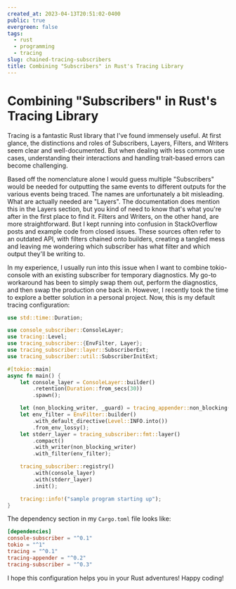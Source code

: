 ```yaml
---
created_at: 2023-04-13T20:51:02-0400
public: true
evergreen: false
tags:
  - rust
  - programming
  - tracing
slug: chained-tracing-subscribers
title: Combining "Subscribers" in Rust's Tracing Library
---
```


# Combining "Subscribers" in Rust's Tracing Library

Tracing is a fantastic Rust library that I've found immensely useful. At first glance, the distinctions and roles of Subscribers, Layers, Filters, and Writers seem clear and well-documented. But when dealing with less common use cases, understanding their interactions and handling trait-based errors can become challenging.

Based off the nomenclature alone I would guess multiple "Subscribers" would be needed for outputting the same events to different outputs for the various events being traced. The names are unfortunately a bit misleading. What are actually needed are "Layers". The documentation does mention this in the Layers section, but you kind of need to know that's what you're after in the first place to find it. Filters and Writers, on the other hand, are more straightforward. But I kept running into confusion in StackOverflow posts and example code from closed issues. These sources often refer to an outdated API, with filters chained onto builders, creating a tangled mess and leaving me wondering which subscriber has what filter and which output they'll be writing to.

In my experience, I usually run into this issue when I want to combine tokio-console with an existing subscriber for temporary diagnostics. My go-to workaround has been to simply swap them out, perform the diagnostics, and then swap the production one back in. However, I recently took the time to explore a better solution in a personal project. Now, this is my default tracing configuration:

```rust
use std::time::Duration;

use console_subscriber::ConsoleLayer;
use tracing::Level;
use tracing_subscriber::{EnvFilter, Layer};
use tracing_subscriber::layer::SubscriberExt;
use tracing_subscriber::util::SubscriberInitExt;

#[tokio::main]
async fn main() {
    let console_layer = ConsoleLayer::builder()
        .retention(Duration::from_secs(30))
        .spawn();

    let (non_blocking_writer, _guard) = tracing_appender::non_blocking(std::io::stderr());
    let env_filter = EnvFilter::builder()
        .with_default_directive(Level::INFO.into())
        .from_env_lossy();
    let stderr_layer = tracing_subscriber::fmt::layer()
        .compact()
        .with_writer(non_blocking_writer)
        .with_filter(env_filter);

    tracing_subscriber::registry()
        .with(console_layer)
        .with(stderr_layer)
        .init();

    tracing::info!("sample program starting up");
}
```

The dependency section in my `Cargo.toml` file looks like:

```toml
[dependencies]
console-subscriber = "^0.1"
tokio = "^1"
tracing = "^0.1"
tracing-appender = "^0.2"
tracing-subscriber = "^0.3"
```

I hope this configuration helps you in your Rust adventures! Happy coding!
